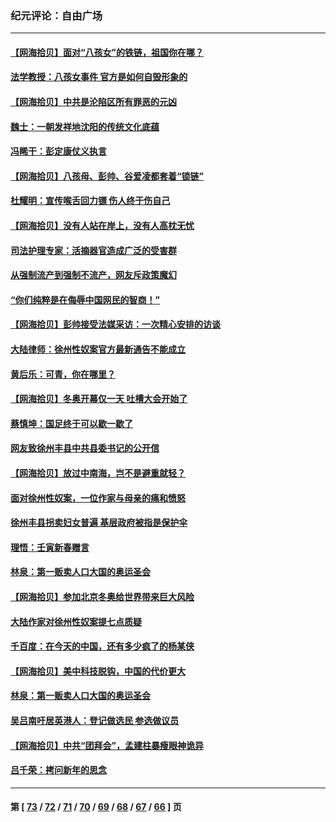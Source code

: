 ### 纪元评论：自由广场
---
#### [【网海拾贝】面对“八孩女”的铁链，祖国你在哪？](../../pages/nsc993/n13578379.md) 
#### [法学教授：八孩女事件 官方是如何自毁形象的](../../pages/nsc993/n13578309.md) 
#### [【网海拾贝】中共是沦陷区所有罪恶的元凶](../../pages/nsc993/n13575417.md) 
#### [魏士：一朝发祥地沈阳的传统文化底蕴](../../pages/nsc993/n13575016.md) 
#### [冯睎干：彭定康仗义执言](../../pages/nsc993/n13573222.md) 
#### [【网海拾贝】八孩母、彭帅、谷爱凌都套着“锁链”](../../pages/nsc993/n13573458.md) 
#### [杜耀明：宣传喉舌回力镖 伤人终于伤自己](../../pages/nsc993/n13572734.md) 
#### [【网海拾贝】没有人站在岸上，没有人高枕无忧](../../pages/nsc993/n13570595.md) 
#### [司法护理专家：活摘器官造成广泛的受害群](../../pages/nsc993/n13570425.md) 
#### [从强制流产到强制不流产，网友斥政策魔幻](../../pages/nsc993/n13570429.md) 
#### [“你们纯粹是在侮辱中国网民的智商！”](../../pages/nsc993/n13566297.md) 
#### [【网海拾贝】彭帅接受法媒采访：一次精心安排的访谈](../../pages/nsc993/n13565969.md) 
#### [大陆律师：徐州性奴案官方最新通告不能成立](../../pages/nsc993/n13565923.md) 
#### [黄后乐：可青，你在哪里？](../../pages/nsc993/n13564695.md) 
#### [【网海拾贝】冬奥开幕仅一天 吐槽大会开始了](../../pages/nsc993/n13562799.md) 
#### [蔡慎坤：国足终于可以歇一歇了](../../pages/nsc993/n13562715.md) 
#### [网友致徐州丰县中共县委书记的公开信](../../pages/nsc993/n13560481.md) 
#### [【网海拾贝】放过中南海，岂不是避重就轻？](../../pages/nsc993/n13560444.md) 
#### [面对徐州性奴案，一位作家与母亲的痛和愤怒](../../pages/nsc993/n13560392.md) 
#### [徐州丰县拐卖妇女普遍 基层政府被指是保护伞](../../pages/nsc993/n13558232.md) 
#### [理悟：壬寅新春赠言](../../pages/nsc993/n13558171.md) 
#### [林泉：第一贩卖人口大国的奥运圣会](../../pages/nsc993/n13558148.md) 
#### [【网海拾贝】参加北京冬奥给世界带来巨大风险](../../pages/nsc993/n13556788.md) 
#### [大陆作家对徐州性奴案提七点质疑](../../pages/nsc993/n13556764.md) 
#### [千百度：在今天的中国，还有多少疯了的杨某侠](../../pages/nsc993/n13555073.md) 
#### [【网海拾贝】美中科技脱钩，中国的代价更大](../../pages/nsc993/n13554949.md) 
#### [林泉：第一贩卖人口大国的奥运圣会](../../pages/nsc993/n13553762.md) 
#### [吴吕南吁居英港人：登记做选民 参选做议员](../../pages/nsc993/n13548833.md) 
#### [【网海拾贝】中共“团拜会”，孟建柱暴瘦眼神诡异](../../pages/nsc993/n13548612.md) 
#### [吕千荣：拷问新年的思念](../../pages/nsc993/n13547580.md) 

---
#### 第 [ [73](./73.md) / [72](./72.md) / [71](./71.md) / [70](./70.md) / [69](./69.md) / [68](./68.md) / [67](./67.md) / [66](./66.md) ] 页
